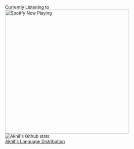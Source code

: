 
<!--
**akhil14shukla/akhil14shukla** is a ✨ _special_ ✨ repository because its `README.md` (this file) appears on your GitHub profile.
### Hi there 👋

Here are some ideas to get you started:

- 🔭 I’m currently working on ...
- 🌱 I’m currently learning ...
- 👯 I’m looking to collaborate on ...
- 🤔 I’m looking for help with ...
- 💬 Ask me about ...
- 📫 How to reach me: ...
- 😄 Pronouns: ...
- ⚡ Fun fact: ...
-->
Currently Listening to <br>
[<img src="https://novatorem-six-cyan.vercel.app/api/spotify" alt="Spotify Now Playing" width="400" />](https://open.spotify.com/user/3xdtw703fk8m81a5hahvjnul9)
![Akhil's Github stats](https://github-readme-stats.vercel.app/api?username=akhil14shukla&show_icons=true&theme=radical&hide=prs,contribs)
<br>
[Akhil's Language Distribution](https://github-readme-stats.vercel.app/api/top-langs/?username=akhil14shukla)
